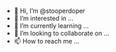 - 👋 Hi, I’m @stooperdoper
- 👀 I’m interested in ...
- 🌱 I’m currently learning ...
- 💞️ I’m looking to collaborate on ...
- 📫 How to reach me ...

<!---
stooperdoper/stooperdoper is a ✨ special ✨ repository because its `README.md` (this file) appears on your GitHub profile.
You can click the Preview link to take a look at your changes.
--->
